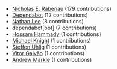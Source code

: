 * [Nicholas E. Rabenau](https://github.com/nerab) (179 contributions)
* [Dependabot](https://github.com/dependabot-bot) (12 contributions)
* [Nathan Lee](https://github.com/X0nic) (8 contributions)
* dependabot[bot] (7 contributions)
* [Hossam Hammady](https://github.com/hammady) (1 contributions)
* [Michael Knight](https://github.com/miknight) (1 contributions)
* [Steffen Uhlig](https://github.com/suhlig) (1 contributions)
* [Vítor Galvão](https://github.com/vitorgalvao) (1 contributions)
* [Andrew Markle](https://github.com/andrewmarkle) (1 contributions)